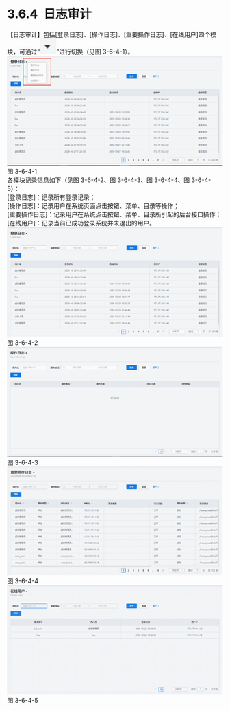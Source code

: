 # 3.6.4  日志审计

【日志审计】包括[登录日志]、[操作日志]、[重要操作日志]、[在线用户]四个模块，可通过“![](<../../assets/images/(373).png#height=18&width=20>)”进行切换（见图 3-6-4-1）。<br />![](<../../assets/images/(374).png#height=211&width=415>)<br />图 3-6-4-1<br />各模块记录信息如下（见图 3-6-4-2、图 3-6-4-3、图 3-6-4-4、图 3-6-4-5）：<br />[登录日志]：记录所有登录记录；<br />[操作日志]：记录用户在系统页面点击按钮、菜单、目录等操作；<br />[重要操作日志]：记录用户在系统点击按钮、菜单、目录所引起的后台接口操作；<br />[在线用户]：记录当前已成功登录系统并未退出的用户。<br />![](<../../assets/images/(375).png#height=211&width=415>)<br />图 3-6-4-2<br />![](<../../assets/images/(376).png#height=211&width=415>)<br />图 3-6-4-3<br />![](<../../assets/images/(377).png#height=208&width=414>)<br />图 3-6-4-4<br />![](<../../assets/images/(378).png#height=210&width=415>)<br />图 3-6-4-5
<a name="cv9JR"></a>